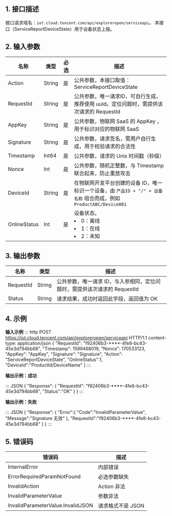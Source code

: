 
## 1. 接口描述

接口请求域名：`iot.cloud.tencent.com/api/exploreropen/serviceapi`。
本接口（ServiceReportDeviceState）用于设备状态上报。

## 2. 输入参数

| 名称         | 类型   | 必选 | 描述                                                         |
| ------------ | ------ | ---- | ------------------------------------------------------------ |
| Action       | String | 是   | 公共参数，本接口取值：ServiceReportDeviceState               |
| RequestId    | String | 是   | 公共参数，唯一请求ID，可自行生成，推荐使用 uuId。定位问题时，需提供该次请求的 RequestId |
| AppKey       | String | 是   | 公共参数，物联网 SaaS 的 AppKey ，用于标识对应的物联网 SaaS  |
| Signature    | String | 是   | 公共参数，请求签名，需用户自行生成，用于校验请求的合法性     |
| Timestamp    | Int64  | 是   | 公共参数，请求的 Unix 时间戳（秒级）                         |
| Nonce        | Int    | 是   | 公共参数，随机正整数，与 Timestamp 联合起来，防止重放攻击    |
| DeviceId     | String | 是   | 在物联网开发平台创建的设备 ID，唯一标识一个设备，由 `产品ID + "/" + 设备名称` 组合而成，例如 `ProductABC/Device001` |
| OnlineStatus | Int    | 是   | 设备状态。<li>0：离线<li>1：在线<li>2：未知                  |

## 3. 输出参数

| 名称      | 类型   | 描述                                                         |
| --------- | ------ | ------------------------------------------------------------ |
| RequestId | String | 公共参数，唯一请求 ID，与入参相同，定位问题时，需提供该次请求的 RequestId |
| Status    | String | 请求结果，成功时返回此字段，返回值为 OK                       |

## 4. 示例

**输入示例**
<dx-codeblock>
:::  http
POST https://iot.cloud.tencent.com/api/exploreropen/serviceapi HTTP/1.1
content-type: application/json
{
	"RequestId": "f92406b3-****-4fe8-bc43-45e3d794bb68",
	"Timestamp": 1599468019,
	"Nonce": 170533123,
	"AppKey": "AppKey",
	"Signature": "Signature",
	"Action": "ServiceReportDeviceState",
	"OnlineStatus":1,
	"DeviceId":"ProductId/DeviceName"
}
:::
</dx-codeblock>


**输出示例：成功**

<dx-codeblock>
:::  JSON
{
  "Response": {
    "RequestId": "f92406b3-****-4fe8-bc43-45e3d794bb68",
     "Status":"OK"
  }
}
:::
</dx-codeblock>

**输出示例：失败**

<dx-codeblock>
:::  JSON
{
  "Response": {
    "Error":{
      "Code":"InvalidParameterValue",
      "Message":"Signature 无效"
    },
    "RequestId":"f92406b3-****-4fe8-bc43-45e3d794bb68"
  }
}
:::
</dx-codeblock>


## 5. 错误码

| 错误码                            | 描述              |
| --------------------------------- | ----------------- |
| InternalError                     | 内部错误          |
| ErrorRequiredParamNotFound        | 必选参数缺失      |
| InvalidAction                     | Action 非法       |
| InvalidParameterValue             | 参数非法          |
| InvalidParameterValue.InvalidJSON | 请求格式不是 JSON |

